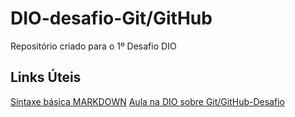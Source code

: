 # DIO-desafio-Git/GitHub
Repositório criado para o 1º Desafio DIO

## Links Úteis
[Síntaxe básica MARKDOWN](https://www.markdownguide.org/basic-syntax/)
[Aula na DIO sobre Git/GitHub-Desafio](https://drive.google.com/file/d/1IZu0qohv1JOmxjEra1lknDiiStU68bl4/view)
